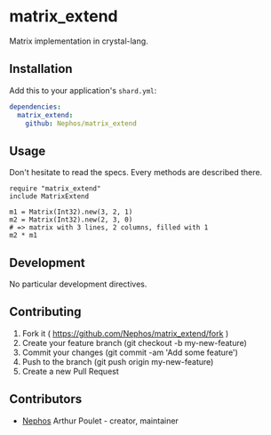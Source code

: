 # matrix_extend

Matrix implementation in crystal-lang.

## Installation

Add this to your application's `shard.yml`:

```yaml
dependencies:
  matrix_extend:
    github: Nephos/matrix_extend
```


## Usage

Don't hesitate to read the specs.
Every methods are described there.

```crystal
require "matrix_extend"
include MatrixExtend

m1 = Matrix(Int32).new(3, 2, 1)
m2 = Matrix(Int32).new(2, 3, 0)
# => matrix with 3 lines, 2 columns, filled with 1
m2 * m1
```


## Development

No particular development directives.

## Contributing

1. Fork it ( https://github.com/Nephos/matrix_extend/fork )
2. Create your feature branch (git checkout -b my-new-feature)
3. Commit your changes (git commit -am 'Add some feature')
4. Push to the branch (git push origin my-new-feature)
5. Create a new Pull Request

## Contributors

- [Nephos](https://github.com/Nephos) Arthur Poulet - creator, maintainer
